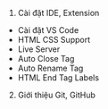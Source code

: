 1. Cài đặt IDE, Extension
- Cài đặt VS Code
- HTML CSS Support
- Live Server
- Auto Close Tag
- Auto Rename Tag
- HTML End Tag Labels
2. Giới thiệu Git, GitHub
